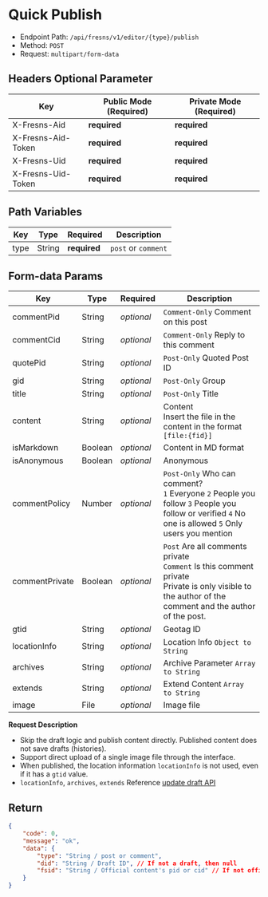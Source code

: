 # Quick Publish

- Endpoint Path: `/api/fresns/v1/editor/{type}/publish`
- Method: `POST`
- Request: `multipart/form-data`

## Headers Optional Parameter

| Key | Public Mode (Required) | Private Mode (Required) |
| --- | --- | --- |
| X-Fresns-Aid | **required** | **required** |
| X-Fresns-Aid-Token | **required** | **required** |
| X-Fresns-Uid | **required** | **required** |
| X-Fresns-Uid-Token | **required** | **required** |

## Path Variables

| Key | Type | Required | Description |
| --- | --- | --- | --- |
| type | String | **required** | `post` or `comment` |

## Form-data Params

| Key | Type | Required | Description |
| --- | --- | --- | --- |
| commentPid | String | *optional* | `Comment-Only` Comment on this post |
| commentCid | String | *optional* | `Comment-Only` Reply to this comment |
| quotePid | String | *optional* | `Post-Only` Quoted Post ID |
| gid | String | *optional* | `Post-Only` Group |
| title | String | *optional* | `Post-Only` Title |
| content | String | *optional* | Content<br>Insert the file in the content in the format `[file:{fid}]` |
| isMarkdown | Boolean | *optional* | Content in MD format |
| isAnonymous | Boolean | *optional* | Anonymous |
| commentPolicy | Number | *optional* | `Post-Only` Who can comment?<br>`1` Everyone `2` People you follow `3` People you follow or verified `4` No one is allowed `5` Only users you mention |
| commentPrivate | Boolean | *optional* | `Post` Are all comments private<br>`Comment` Is this comment private<br>Private is only visible to the author of the comment and the author of the post. |
| gtid | String | *optional* | Geotag ID |
| locationInfo | String | *optional* | Location Info `Object to String` |
| archives | String | *optional* | Archive Parameter `Array to String` |
| extends | String | *optional* | Extend Content `Array to String` |
| image | File | *optional* | Image file |

**Request Description**

- Skip the draft logic and publish content directly. Published content does not save drafts (histories).
- Support direct upload of a single image file through the interface.
- When published, the location information `locationInfo` is not used, even if it has a `gtid` value.
- `locationInfo`, `archives`, `extends` Reference [update draft API](draft-update.md)

## Return

```json
{
    "code": 0,
    "message": "ok",
    "data": {
        "type": "String / post or comment",
        "did": "String / Draft ID", // If not a draft, then null
        "fsid": "String / Official content's pid or cid" // If not official content, then null
    }
}
```
